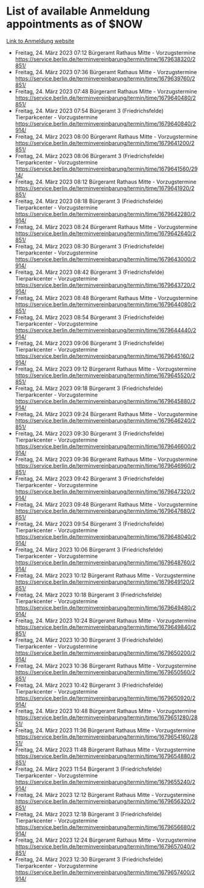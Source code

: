 # List of available Anmeldung appointments as of $NOW
[Link to Anmeldung website](https://service.berlin.de/terminvereinbarung/termin/tag.php?termin=1&anliegen[]=120686&dienstleisterlist=122210,122217,327316,122219,327312,122227,327314,122231,327346,122243,327348,122254,122252,329742,122260,329745,122262,329748,122271,327278,122273,327274,122277,327276,330436,122280,327294,122282,327290,122284,327292,122291,327270,122285,327266,122286,327264,122296,327268,150230,329760,122297,327286,122294,327284,122312,329763,122314,329775,122304,327330,122311,327334,122309,327332,317869,122281,327352,122279,329772,122283,122276,327324,122274,327326,122267,329766,122246,327318,122251,327320,122257,327322,122208,327298,122226,327300&herkunft=http%3A%2F%2Fservice.berlin.de%2Fdienstleistung%2F120686%2F)
- Freitag, 24. März 2023 07:12 Bürgeramt Rathaus Mitte - Vorzugstermine https://service.berlin.de/terminvereinbarung/termin/time/1679638320/2851/
- Freitag, 24. März 2023 07:36 Bürgeramt Rathaus Mitte - Vorzugstermine https://service.berlin.de/terminvereinbarung/termin/time/1679639760/2851/
- Freitag, 24. März 2023 07:48 Bürgeramt Rathaus Mitte - Vorzugstermine https://service.berlin.de/terminvereinbarung/termin/time/1679640480/2851/
- Freitag, 24. März 2023 07:54 Bürgeramt 3 (Friedrichsfelde) Tierparkcenter - Vorzugstermine https://service.berlin.de/terminvereinbarung/termin/time/1679640840/2914/
- Freitag, 24. März 2023 08:00 Bürgeramt Rathaus Mitte - Vorzugstermine https://service.berlin.de/terminvereinbarung/termin/time/1679641200/2851/
- Freitag, 24. März 2023 08:06 Bürgeramt 3 (Friedrichsfelde) Tierparkcenter - Vorzugstermine https://service.berlin.de/terminvereinbarung/termin/time/1679641560/2914/
- Freitag, 24. März 2023 08:12 Bürgeramt Rathaus Mitte - Vorzugstermine https://service.berlin.de/terminvereinbarung/termin/time/1679641920/2851/
- Freitag, 24. März 2023 08:18 Bürgeramt 3 (Friedrichsfelde) Tierparkcenter - Vorzugstermine https://service.berlin.de/terminvereinbarung/termin/time/1679642280/2914/
- Freitag, 24. März 2023 08:24 Bürgeramt Rathaus Mitte - Vorzugstermine https://service.berlin.de/terminvereinbarung/termin/time/1679642640/2851/
- Freitag, 24. März 2023 08:30 Bürgeramt 3 (Friedrichsfelde) Tierparkcenter - Vorzugstermine https://service.berlin.de/terminvereinbarung/termin/time/1679643000/2914/
- Freitag, 24. März 2023 08:42 Bürgeramt 3 (Friedrichsfelde) Tierparkcenter - Vorzugstermine https://service.berlin.de/terminvereinbarung/termin/time/1679643720/2914/
- Freitag, 24. März 2023 08:48 Bürgeramt Rathaus Mitte - Vorzugstermine https://service.berlin.de/terminvereinbarung/termin/time/1679644080/2851/
- Freitag, 24. März 2023 08:54 Bürgeramt 3 (Friedrichsfelde) Tierparkcenter - Vorzugstermine https://service.berlin.de/terminvereinbarung/termin/time/1679644440/2914/
- Freitag, 24. März 2023 09:06 Bürgeramt 3 (Friedrichsfelde) Tierparkcenter - Vorzugstermine https://service.berlin.de/terminvereinbarung/termin/time/1679645160/2914/
- Freitag, 24. März 2023 09:12 Bürgeramt Rathaus Mitte - Vorzugstermine https://service.berlin.de/terminvereinbarung/termin/time/1679645520/2851/
- Freitag, 24. März 2023 09:18 Bürgeramt 3 (Friedrichsfelde) Tierparkcenter - Vorzugstermine https://service.berlin.de/terminvereinbarung/termin/time/1679645880/2914/
- Freitag, 24. März 2023 09:24 Bürgeramt Rathaus Mitte - Vorzugstermine https://service.berlin.de/terminvereinbarung/termin/time/1679646240/2851/
- Freitag, 24. März 2023 09:30 Bürgeramt 3 (Friedrichsfelde) Tierparkcenter - Vorzugstermine https://service.berlin.de/terminvereinbarung/termin/time/1679646600/2914/
- Freitag, 24. März 2023 09:36 Bürgeramt Rathaus Mitte - Vorzugstermine https://service.berlin.de/terminvereinbarung/termin/time/1679646960/2851/
- Freitag, 24. März 2023 09:42 Bürgeramt 3 (Friedrichsfelde) Tierparkcenter - Vorzugstermine https://service.berlin.de/terminvereinbarung/termin/time/1679647320/2914/
- Freitag, 24. März 2023 09:48 Bürgeramt Rathaus Mitte - Vorzugstermine https://service.berlin.de/terminvereinbarung/termin/time/1679647680/2851/
- Freitag, 24. März 2023 09:54 Bürgeramt 3 (Friedrichsfelde) Tierparkcenter - Vorzugstermine https://service.berlin.de/terminvereinbarung/termin/time/1679648040/2914/
- Freitag, 24. März 2023 10:06 Bürgeramt 3 (Friedrichsfelde) Tierparkcenter - Vorzugstermine https://service.berlin.de/terminvereinbarung/termin/time/1679648760/2914/
- Freitag, 24. März 2023 10:12 Bürgeramt Rathaus Mitte - Vorzugstermine https://service.berlin.de/terminvereinbarung/termin/time/1679649120/2851/
- Freitag, 24. März 2023 10:18 Bürgeramt 3 (Friedrichsfelde) Tierparkcenter - Vorzugstermine https://service.berlin.de/terminvereinbarung/termin/time/1679649480/2914/
- Freitag, 24. März 2023 10:24 Bürgeramt Rathaus Mitte - Vorzugstermine https://service.berlin.de/terminvereinbarung/termin/time/1679649840/2851/
- Freitag, 24. März 2023 10:30 Bürgeramt 3 (Friedrichsfelde) Tierparkcenter - Vorzugstermine https://service.berlin.de/terminvereinbarung/termin/time/1679650200/2914/
- Freitag, 24. März 2023 10:36 Bürgeramt Rathaus Mitte - Vorzugstermine https://service.berlin.de/terminvereinbarung/termin/time/1679650560/2851/
- Freitag, 24. März 2023 10:42 Bürgeramt 3 (Friedrichsfelde) Tierparkcenter - Vorzugstermine https://service.berlin.de/terminvereinbarung/termin/time/1679650920/2914/
- Freitag, 24. März 2023 10:48 Bürgeramt Rathaus Mitte - Vorzugstermine https://service.berlin.de/terminvereinbarung/termin/time/1679651280/2851/
- Freitag, 24. März 2023 11:36 Bürgeramt Rathaus Mitte - Vorzugstermine https://service.berlin.de/terminvereinbarung/termin/time/1679654160/2851/
- Freitag, 24. März 2023 11:48 Bürgeramt Rathaus Mitte - Vorzugstermine https://service.berlin.de/terminvereinbarung/termin/time/1679654880/2851/
- Freitag, 24. März 2023 11:54 Bürgeramt 3 (Friedrichsfelde) Tierparkcenter - Vorzugstermine https://service.berlin.de/terminvereinbarung/termin/time/1679655240/2914/
- Freitag, 24. März 2023 12:12 Bürgeramt Rathaus Mitte - Vorzugstermine https://service.berlin.de/terminvereinbarung/termin/time/1679656320/2851/
- Freitag, 24. März 2023 12:18 Bürgeramt 3 (Friedrichsfelde) Tierparkcenter - Vorzugstermine https://service.berlin.de/terminvereinbarung/termin/time/1679656680/2914/
- Freitag, 24. März 2023 12:24 Bürgeramt Rathaus Mitte - Vorzugstermine https://service.berlin.de/terminvereinbarung/termin/time/1679657040/2851/
- Freitag, 24. März 2023 12:30 Bürgeramt 3 (Friedrichsfelde) Tierparkcenter - Vorzugstermine https://service.berlin.de/terminvereinbarung/termin/time/1679657400/2914/
